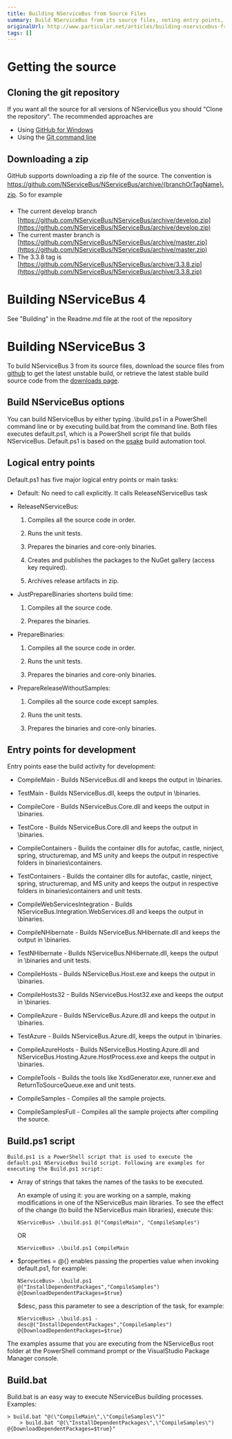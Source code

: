 ```yaml
---
title: Building NServiceBus from Source Files
summary: Build NServiceBus from its source files, noting entry points, Build.ps1, and build.bat.
originalUrl: http://www.particular.net/articles/building-nservicebus-from-source-files
tags: []
---
```


Getting the source
==================

Cloning the git repository
--------------------------

If you want all the source for all versions of NServiceBus you should
"Clone the repository". The recommended approaches are

-   Using [GitHub for Windows](http://windows.github.com/)
-   Using the [Git command
    line](http://git-scm.com/book/en/Git-Basics-Getting-a-Git-Repository)

Downloading a zip
-----------------

GitHub supports downloading a zip file of the source. The convention is
<span style="font-size: 14px; line-height: 24px;">https://github.com/NServiceBus/NServiceBus/archive/{branchOrTagName}.zip. So for example</span>

-   <span style="font-size: 14px; line-height: 24px;">The current
    develop branch
    </span>[https://github.com/NServiceBus/NServiceBus/archive/develop.zip](https://github.com/NServiceBus/NServiceBus/archive/develop.zip)
-   The current master branch is
    [https://github.com/NServiceBus/NServiceBus/archive/master.zip](https://github.com/NServiceBus/NServiceBus/archive/master.zip)
-   The 3.3.8 tag is
    [https://github.com/NServiceBus/NServiceBus/archive/3.3.8.zip](https://github.com/NServiceBus/NServiceBus/archive/3.3.8.zip)

Building NServiceBus 4
======================

See "Building" in the Readme.md file at the root of the repository

Building NServiceBus 3
======================

To build NServiceBus 3 from its source files, download the source files from
[github](https://github.com/NServiceBus/NServiceBus/zipball/develop) to get the latest unstable build, or retrieve the latest stable build source code from the [downloads page](http://nservicebus.com/downloads.aspx).

Build NServiceBus options
-------------------------

You can build NServiceBus by either typing .\\build.ps1 in a PowerShell command line or by executing build.bat from the command line. Both files executes default.ps1, which is a PowerShell script file that builds NServiceBus. Default.ps1 is based on the
[psake](http://github.com/psake/psake) build automation tool.

Logical entry points
--------------------

Default.ps1 has five major logical entry points or main tasks:

-   Default: No need to call explicitly. It calls ReleaseNServiceBus
    task

-   ReleaseNServiceBus:

    1.  Compiles all the source code in order.

    2.  Runs the unit tests.

    3.  Prepares the binaries and core-only binaries.

    4.  Creates and publishes the packages to the NuGet gallery (access
        key required).

    5.  Archives release artifacts in zip.

-   JustPrepareBinaries shortens build time:

    1.  Compiles all the source code.

    2.  Prepares the binaries.

-   PrepareBinaries:

    1.  Compiles all the source code in order.

    2.  Runs the unit tests.

    3.  Prepares the binaries and core-only binaries.

-   PrepareReleaseWithoutSamples:

    1.  Compiles all the source code except samples.

    2.  Runs the unit tests.

    3.  Prepares the binaries and core-only binaries.

Entry points for development
----------------------------

Entry points ease the build activity for development:

-   CompileMain - Builds NServiceBus.dll and keeps the output in
    \\binaries.

-   TestMain - Builds NServiceBus.dll, keeps the output in \\binaries.

-   CompileCore - Builds NServiceBus.Core.dll and keeps the output in
    \\binaries.

-   TestCore - Builds NServiceBus.Core.dll and keeps the output in
    \\binaries.

-   CompileContainers - Builds the container dlls for autofac, castle,
    ninject, spring, structuremap, and MS unity and keeps the output in
    respective folders in binaries\\containers.

-   TestContainers - Builds the container dlls for autofac, castle,
    ninject, spring, structuremap, and MS unity and keeps the output in
    respective folders in binaries\\containers and unit tests.

-   CompileWebServicesIntegration - Builds
    NServiceBus.Integration.WebServices.dll and keeps the output in
    \\binaries.

-   CompileNHibernate - Builds NServiceBus.NHibernate.dll and keeps the
    output in \\binaries.

-   TestNHibernate - Builds NServiceBus.NHibernate.dll, keeps the output
    in \\binaries and unit tests.

-   CompileHosts - Builds NServiceBus.Host.exe and keeps the output in
    \\binaries.

-   CompileHosts32 - Builds NServiceBus.Host32.exe and keeps the output
    in \\binaries.

-   CompileAzure - Builds NServiceBus.Azure.dll and keeps the output in
    \\binaries.

-   TestAzure - Builds NServiceBus.Azure.dll, keeps the output in
    \\binaries.

-   CompileAzureHosts - Builds NServiceBus.Hosting.Azure.dll and
    NServiceBus.Hosting.Azure.HostProcess.exe and keeps the output in
    \\binaries.

-   CompileTools - Builds the tools like XsdGenerator.exe, runner.exe
    and ReturnToSourceQueue.exe and unit tests.

-   CompileSamples - Compiles all the sample projects.

-   CompileSamplesFull - Compiles all the sample projects after
    compiling the source.

Build.ps1 script
----------------

    Build.ps1 is a PowerShell script that is used to execute the default.ps1 NServiceBus build script. Following are examples for executing the Build.ps1 script:

-   Array of strings that takes the names of the tasks to be executed.

    An example of using it: you are working on a sample, making
    modifications in one of the NServiceBus main libraries. To see the
    effect of the change (to build the NServiceBus main libraries),
    execute this:

    ~~~~ {.brush:csharp;}
    NServiceBus> .\build.ps1 @("CompileMain", "CompileSamples")
    ~~~~

    OR

    ~~~~ {.brush:csharp;}
    NServiceBus> .\build.ps1 CompileMain
    ~~~~

-   \$properties = @{} enables passing the properties value when
    invoking default.ps1, for example:

        NServiceBus> .\build.ps1 @("InstallDependentPackages","CompileSamples") @{DownloadDependentPackages=$true}

    \$desc, pass this parameter to see a description of the task, for
    example:

    ~~~~ {.brush:csharp;}
    NServiceBus> .\build.ps1 -desc@("InstallDependentPackages","CompileSamples") @{DownloadDependentPackages=$true}
    ~~~~

The examples assume that you are executing from the NServiceBus root folder at the PowerShell command prompt or the VisualStudio Package Manager console.

Build.bat
---------

Build.bat is an easy way to execute NServiceBus building processes. Examples:

    > build.bat "@(\"CompileMain\",\"CompileSamples\")"
        > build.bat "@(\"InstallDependentPackages\",\"CompileSamples\") @{DownloadDependentPackages=$true}"

